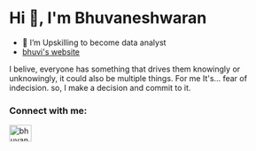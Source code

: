 <h1 align="left">Hi 👋, I'm Bhuvaneshwaran</h1>

- 🌱 I’m Upskilling to become data analyst
- [bhuvi's website](https://www.bhuvan.works)

<p>
  I belive, everyone has something that drives them knowingly or unknowingly, it could also be multiple things. For me It's... fear of indecision. so, I make a decision and commit to it.
</p>


<h3 align="left">Connect with me:</h3>
<p align="left">
<a href="https://www.linkedin.com/in/bhuvaneshwaranr04/" target="blank"><img align="center" src="https://raw.githubusercontent.com/rahuldkjain/github-profile-readme-generator/master/src/images/icons/Social/linked-in-alt.svg" alt="bhuvaneshwaran r" height="30" width="40" /></a>
</p>



